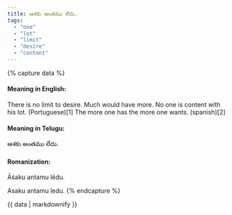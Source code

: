 ```yaml
---
title: ఆశకు అంతము లేదు.
tags:
  - "one"
  - "lot"
  - "limit"
  - "desire"
  - "content"
---
```


{% capture data %}
#### Meaning in English:
There is no limit to desire.
Much would have more.
No one is content with his lot. (Portuguese)[1]
The more one has the more one wants. (spanish)[2]

#### Meaning in Telugu:
ఆశకు అంతము లేదు.

#### Romanization:
Āśaku antamu lēdu.

Asaku antamu ledu.
{% endcapture %}

{{ data | markdownify }}

